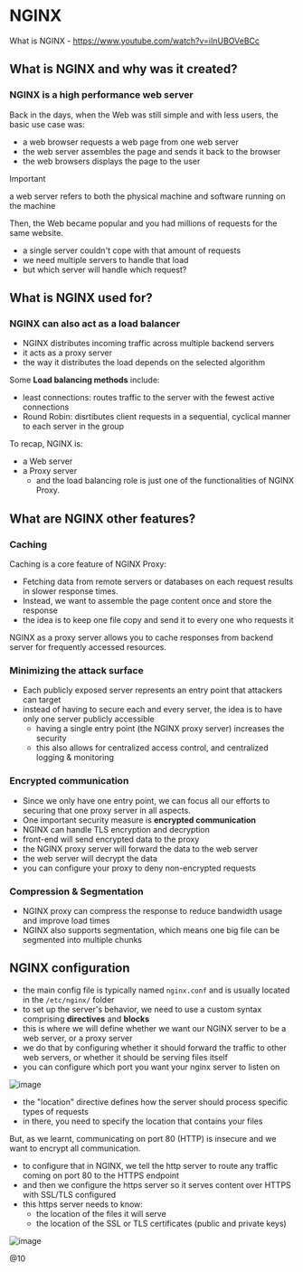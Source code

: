 # NGINX

What is NGINX - https://www.youtube.com/watch?v=iInUBOVeBCc

## What is NGINX and why was it created?

### NGINX is a high performance web server  

Back in the days, when the Web was still simple and with less users, the basic use case was:
- a web browser requests a web page from one web server
- the web server assembles the page and sends it back to the browser
- the web browsers displays the page to the user

>[!important]
>a web server refers to both the physical machine and software running on the machine

Then, the Web became popular and you had millions of requests for the same website. 
- a single server couldn't cope with that amount of requests
- we need multiple servers to handle that load
- but which server will handle which request?

## What is NGINX used for?

### NGINX can also act as a **load balancer** 

- NGINX distributes incoming traffic across multiple backend servers
- it acts as a proxy server
- the way it distributes the load depends on the selected algorithm

Some **Load balancing methods** include:
- least connections: routes traffic to the server with the fewest active connections
- Round Robin: disrtibutes client requests in a sequential, cyclical manner to each server in the group

To recap, NGINX is:
- a Web server 
- a Proxy server
  - and the load balancing role is just one of the functionalities of NGINX Proxy.

## What are NGINX other features?

### Caching

Caching is a core feature of NGINX Proxy:
- Fetching data from remote servers or databases on each request results in slower response times.  
- Instead, we want to assemble the page content once and store the response
- the idea is to keep one file copy and send it to every one who requests it

NGINX as a proxy server allows you to cache responses from backend server for frequently accessed resources.

### Minimizing the attack surface

- Each publicly exposed server represents an entry point that attackers can target
- instead of having to secure each and every server, the idea is to have only one server publicly accessible
  - having a single entry point (the NGINX proxy server) increases the security
  - this also allows for centralized access control, and centralized logging & monitoring

### Encrypted communication

- Since we only have one entry point, we can focus all our efforts to securing that one proxy server in all aspects.
- One important security measure is **encrypted communication**
- NGINX can handle TLS encryption and decryption
- front-end will send encrypted data to the proxy
- the NGINX proxy server will forward the data to the web server
- the web server will decrypt the data
- you can configure your proxy to deny non-encrypted requests

### Compression & Segmentation

- NGINX proxy can compress the response to reduce bandwidth usage and improve load times
- NGINX also supports segmentation, which means one big file can be segmented into multiple chunks

## NGINX configuration

- the main config file is typically named `nginx.conf` and is usually located in the `/etc/nginx/` folder
- to set up the server's behavior, we need to use a custom syntax comprising **directives** and **blocks**
- this is where we will define whether we want our NGINX server to be a web server, or a proxy server
- we do that by configuring whether it should forward the traffic to other web servers, or whether it should be serving files itself
- you can configure which port you want your nginx server to listen on
  
![image](https://github.com/user-attachments/assets/10c2c66e-fa5e-4f12-9a6f-f65fa5eea37d)

- the "location" directive defines how the server should process specific types of requests
- in there, you need to specify the location that contains your files

But, as we learnt, communicating on port 80 (HTTP) is insecure and we want to encrypt all communication.  
- to configure that in NGINX, we tell the http server to route any traffic coming on port 80 to the HTTPS endpoint
- and then we configure the https server so it serves content over HTTPS with SSL/TLS configured
- this https server needs to know:
  - the location of the files it will serve
  - the location of the SSL or TLS certificates (public and private keys)

![image](https://github.com/user-attachments/assets/498d03a1-eb9f-4480-915f-d77fcf3dfdae)


@10
